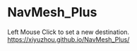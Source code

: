 # NavMesh_Plus
Left Mouse Click to set a new destination. <br>
https://xiyuzhou.github.io/NavMesh_Plus/
